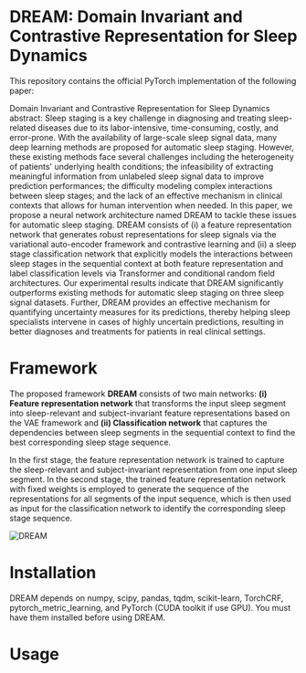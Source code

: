 # DREAM: Domain Invariant and Contrastive Representation for Sleep Dynamics
This repository contains the official PyTorch implementation of the following paper: 

Domain Invariant and Contrastive Representation for Sleep Dynamics
abstract: 
Sleep staging is a key challenge in diagnosing and treating sleep-related diseases due to its labor-intensive, time-consuming, costly, and error-prone. With the availability of large-scale sleep signal data, many deep learning methods are proposed for automatic sleep staging. However, these existing methods face several challenges including the heterogeneity of patients' underlying health conditions; the infeasibility of extracting meaningful information from unlabeled sleep signal data to improve prediction performances; the difficulty modeling complex interactions between sleep stages; and the lack of an effective mechanism in clinical contexts that allows for human intervention when needed. In this paper, we propose a neural network architecture named DREAM to tackle these issues for automatic sleep staging. DREAM consists of (i) a feature representation network that generates robust representations for sleep signals via the variational auto-encoder framework and contrastive learning and (ii) a sleep stage classification network that explicitly models the interactions between sleep stages in the sequential context at both feature representation and label classification levels via Transformer and conditional random field architectures. Our experimental results indicate that DREAM significantly outperforms existing methods for automatic sleep staging on three sleep signal datasets. Further, DREAM provides an effective mechanism for quantifying uncertainty measures for its predictions, thereby helping sleep specialists intervene in cases of highly uncertain predictions, resulting in better diagnoses and treatments for patients in real clinical settings.

# Framework

The proposed framework **DREAM** consists of two main networks: **(i) Feature representation network** that transforms the input sleep segment into sleep-relevant and subject-invariant feature representations based on the VAE framework and **(ii) Classification network** that captures the dependencies between sleep segments in the sequential context to find the best corresponding sleep stage sequence. 

In the first stage, the feature representation network is trained to capture the sleep-relevant and subject-invariant representation from one input sleep segment. In the second stage, the trained feature representation network with fixed weights is employed to generate the sequence of the representations for all segments of the input sequence, which is then used as input for the classification network to identify the corresponding sleep stage sequence.

![DREAM](https://user-images.githubusercontent.com/107287907/173477720-540c4f92-54c5-42a5-a4ae-ff2d1cc53e93.png)

# Installation
DREAM depends on numpy, scipy, pandas, tqdm, scikit-learn, TorchCRF, pytorch_metric_learning, and PyTorch (CUDA toolkit if use GPU). You must have them installed before using DREAM.



# Usage

